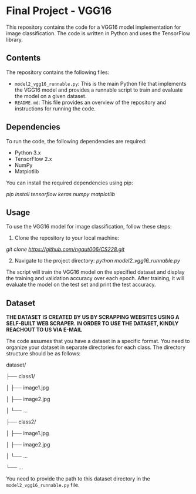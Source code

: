 # Final Project - VGG16

This repository contains the code for a VGG16 model implementation for image classification. The code is written in Python and uses the TensorFlow library.

## Contents
The repository contains the following files:

- `model2_vgg16_runnable.py`: This is the main Python file that implements the VGG16 model and provides a runnable script to train and evaluate the model on a given dataset.
- `README.md`: This file provides an overview of the repository and instructions for running the code.

## Dependencies
To run the code, the following dependencies are required:

- Python 3.x
- TensorFlow 2.x
- NumPy
- Matplotlib

You can install the required dependencies using pip:

*pip install tensorflow keras numpy matplotlib*

## Usage
To use the VGG16 model for image classification, follow these steps:

1. Clone the repository to your local machine:

*git clone https://github.com/ngaut006/CS228.git*

2. Navigate to the project directory:
*python model2_vgg16_runnable.py*

The script will train the VGG16 model on the specified dataset and display the training and validation accuracy over each epoch. After training, it will evaluate the model on the test set and print the test accuracy.

## Dataset

**THE DATASET IS CREATED BY US BY SCRAPPING WEBSITES USING A SELF-BUILT WEB SCRAPER. IN ORDER TO USE THE DATASET, KINDLY REACHOUT TO US VIA E-MAIL**

The code assumes that you have a dataset in a specific format. You need to organize your dataset in separate directories for each class. The directory structure should be as follows:


dataset/

├── class1/

│ ├── image1.jpg

│ ├── image2.jpg

│ └── ...

├── class2/

│ ├── image1.jpg

│ ├── image2.jpg

│ └── ...

└── ...


You need to provide the path to this dataset directory in the `model2_vgg16_runnable.py` file.
